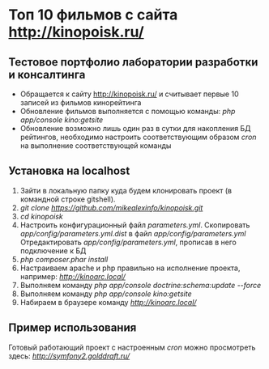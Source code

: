 # Топ 10 фильмов с сайта http://kinopoisk.ru/

## Тестовое портфолио лаборатории разработки и консалтинга

* Обращается к сайту http://kinopoisk.ru/ и считывает первые 10 записей из
    фильмов кинорейтинга
* Обновление фильмов выполняется с помощью команды:
    _php app/console kino:getsite_
* Обновление возможно лишь один раз в сутки
    для накопления БД рейтингов, необходимо настроить соответствующим образом 
    _cron_ на выполнение соответствующей команды

## Установка на localhost

1. Зайти в локальную папку куда будем клонировать проект (в командной строке 
    gitshell).
2. _git clone https://github.com/mikealexinfo/kinopoisk.git_
3. _cd kinopoisk_
4. Настроить конфигурационный файл _parameters.yml_.
    Скопировать _app/config/parameters.yml.dist_ в файл _app/config/parameters.yml_
    Отредактировать _app/config/parameters.yml_, прописав в него подключение к БД
5. _php composer.phar install_
6. Настраиваем apache и php правильно на исполнение проекта, например:
    _http://kinoarc.local/_
7. Выполняем команду _php app/console doctrine:schema:update --force_
8. Выполняем команду _php app/console kino:getsite_
9. Набираем в браузере команду _http://kinoarc.local/_

## Пример использования

Готовый работающий проект с настроенным _cron_ можно просмотреть здесь:
    _http://symfony2.golddraft.ru/_
